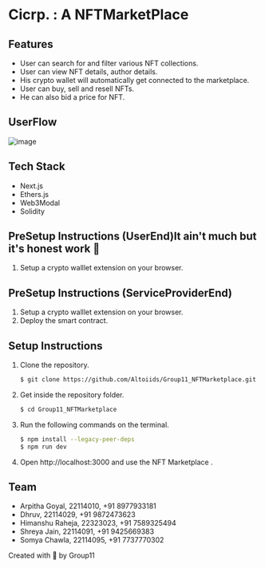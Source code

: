 # Cicrp. : A NFTMarketPlace


## Features

* User can search for and filter various NFT collections.
* User can view NFT details, author details.
* His crypto wallet will automatically get connected to the marketplace.
* User can buy, sell and resell NFTs.
* He can also bid a price for NFT.
  
## UserFlow
![image](https://github.com/dhruv2981/NFTMarketPlace-Ooad-Group11/assets/121158631/d2e19e70-5123-4fe9-95e1-e74019e2b001)

## Tech Stack

* Next.js
* Ethers.js
* Web3Modal
* Solidity

## PreSetup Instructions (UserEnd)It ain't much but it's honest work 🥳
1. Setup a crypto walllet extension on your browser.

## PreSetup Instructions (ServiceProviderEnd)
1. Setup a crypto walllet extension on your browser.
2. Deploy the smart contract.

## Setup Instructions

1. Clone the repository.

    ```bash
    $ git clone https://github.com/Altoiids/Group11_NFTMarketplace.git
    ```

2. Get inside the repository folder.

    ```bash
    $ cd Group11_NFTMarketplace
    ```

3. Run the following commands on the terminal.

    ```bash
    $ npm install --legacy-peer-deps
    $ npm run dev
    ```

4. Open http://localhost:3000 and use the NFT Marketplace .

## Team

* Arpitha Goyal, 22114010, +91 8977933181
* Dhruv, 22114029, +91 9872473623
* Himanshu Raheja, 22323023, +91 7589325494
* Shreya Jain, 22114091, +91 9425669383
* Somya Chawla, 22114095, +91 7737770302

Created with 💖 by Group11

